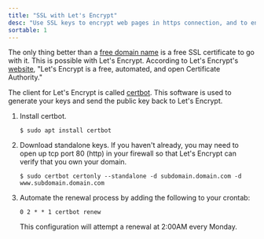 ```yaml
---
title: "SSL with Let's Encrypt"
desc: "Use SSL keys to encrypt web pages in https connection, and to encrypt email."
sortable: 1
---
```


The only thing better than a [free domain name](getting-a-domain-name.html) is a free SSL certificate to go with it. This is possible with Let's Encrypt. According to Let's Encrypt's [website][letsencrypt], "Let's Encrypt is a free, automated, and open Certificate Authority."

The client for Let's Encrypt is called [certbot](https://certbot.eff.org/). This software is used to generate your keys and send the public key back to Let's Encrypt.
1. Install certbot.
	```
	$ sudo apt install certbot
	```
2. Download standalone keys. If you haven't already, you may need to open up tcp port 80 (http) in your firewall so that Let's Encrypt can verify that you own your domain.
	```
	$ sudo certbot certonly --standalone -d subdomain.domain.com -d www.subdomain.domain.com
	```
3. Automate the renewal process by adding the following to your crontab:
	```
	0 2 * * 1 certbot renew
	```
	This configuration will attempt a renewal at 2:00AM every Monday.

[letsencrypt]: https://letsencrypt.org/
